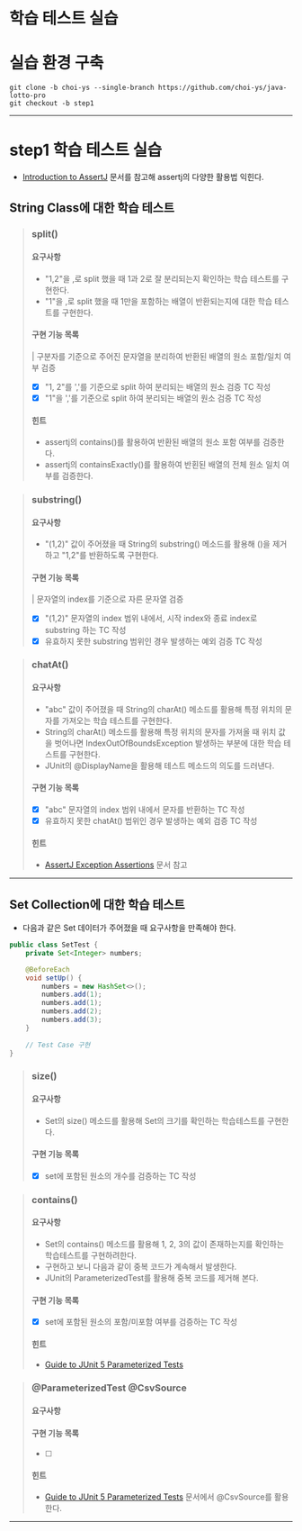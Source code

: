 학습 테스트 실습
===

# 실습 환경 구축
```
git clone -b choi-ys --single-branch https://github.com/choi-ys/java-lotto-pro
git checkout -b step1
```
---

# step1 학습 테스트 실습
- [Introduction to AssertJ](https://www.baeldung.com/introduction-to-assertj) 문서를 참고해 assertj의 다양한 활용법 익힌다.

## String Class에 대한 학습 테스트

> ### split()
> #### 요구사항
> - "1,2"을 ,로 split 했을 때 1과 2로 잘 분리되는지 확인하는 학습 테스트를 구현한다.
> - "1"을 ,로 split 했을 때 1만을 포함하는 배열이 반환되는지에 대한 학습 테스트를 구현한다.
> #### 구현 기능 목록
> | 구분자를 기준으로 주어진 문자열을 분리하여 반환된 배열의 원소 포함/일치 여부 검증
>  - [x] "1, 2"를 ','를 기준으로 split 하여 분리되는 배열의 원소 검증 TC 작성
>  - [x] "1"을 ','를 기준으로 split 하여 분리되는 배열의 원소 검증 TC 작성
> #### 힌트
> - assertj의 contains()를 활용하여 반환된 배열의 원소 포함 여부를 검증한다.
> - assertj의 containsExactly()를 활용하여 반횐된 배열의 전체 원소 일치 여부를 검증한다.

> ### substring()
> #### 요구사항
> - "(1,2)" 값이 주어졌을 때 String의 substring() 메소드를 활용해 ()을 제거하고 "1,2"를 반환하도록 구현한다.
> #### 구현 기능 목록
> | 문자열의 index를 기준으로 자른 문자열 검증
> - [x] "(1,2)" 문자열의 index 범위 내에서, 시작 index와 종료 index로 substring 하는 TC 작성
> - [x] 유효하지 못한 substring 범위인 경우 발생하는 예외 검증 TC 작성

> ### chatAt()
> #### 요구사항
> - "abc" 값이 주어졌을 때 String의 charAt() 메소드를 활용해 특정 위치의 문자를 가져오는 학습 테스트를 구현한다.
> - String의 charAt() 메소드를 활용해 특정 위치의 문자를 가져올 때 위치 값을 벗어나면 IndexOutOfBoundsException 발생하는 부분에 대한 학습 테스트를 구현한다.
> - JUnit의 @DisplayName을 활용해 테스트 메소드의 의도를 드러낸다.
> #### 구현 기능 목록
> - [x] "abc" 문자열의 index 범위 내에서 문자를 반환하는 TC 작성
> - [x] 유효하지 못한 chatAt() 범위인 경우 발생하는 예외 검증 TC 작성
> #### 힌트
> - [AssertJ Exception Assertions](https://joel-costigliola.github.io/assertj/assertj-core-features-highlight.html#exception-assertion) 문서 참고
---

## Set Collection에 대한 학습 테스트
- 다음과 같은 Set 데이터가 주어졌을 때 요구사항을 만족해야 한다.
```java
public class SetTest {
    private Set<Integer> numbers;

    @BeforeEach
    void setUp() {
        numbers = new HashSet<>();
        numbers.add(1);
        numbers.add(1);
        numbers.add(2);
        numbers.add(3);
    }
    
    // Test Case 구현
}
```
> ### size()
> #### 요구사항
> - Set의 size() 메소드를 활용해 Set의 크기를 확인하는 학습테스트를 구현한다.
> #### 구현 기능 목록
> - [x] set에 포함된 원소의 개수를 검증하는 TC 작성

> ### contains()
> #### 요구사항
> - Set의 contains() 메소드를 활용해 1, 2, 3의 값이 존재하는지를 확인하는 학습테스트를 구현하려한다.
> - 구현하고 보니 다음과 같이 중복 코드가 계속해서 발생한다.
> - JUnit의 ParameterizedTest를 활용해 중복 코드를 제거해 본다.
> #### 구현 기능 목록
> - [x] set에 포함된 원소의 포함/미포함 여부를 검증하는 TC 작성
> #### 힌트
> - [Guide to JUnit 5 Parameterized Tests](https://www.baeldung.com/parameterized-tests-junit-5)

> ### @ParameterizedTest @CsvSource
> #### 요구사항
> #### 구현 기능 목록
> - [ ]
> #### 힌트
> - [Guide to JUnit 5 Parameterized Tests](https://www.baeldung.com/parameterized-tests-junit-5) 문서에서 @CsvSource를 활용한다.
---